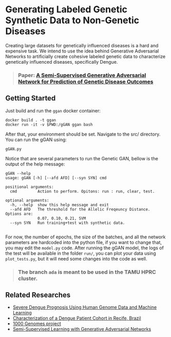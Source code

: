 # Generating Labeled Genetic Synthetic Data to Non-Genetic Diseases

Creating large datasets for genetically influenced diseases is a hard and expensive task.
We intend to use the idea behind Generative Adversarial Networks to artificially create cohesive labeled genetic data to characterize genetically influenced diseases, specifically Dengue.

> ### Paper: [A Semi-Supervised Generative Adversarial Network for Prediction of Genetic Disease Outcomes](https://arxiv.org/abs/2007.01200)

## Getting Started

Just build and run the `ggan` docker container:

```
docker build . -t ggan
docker run -it -v $PWD:/gGAN ggan bash
```

After that, your environment should be set. Navigate to the src/ directory. You can run the gGAN using:

```
gGAN.py
```

Notice that are several parameters to run the Genetic GAN, bellow is the output of the help message:

```
gGAN --help
usage: gGAN [-h] [--afd AFD] [--syn SYN] cmd

positional arguments:
  cmd         Action to perform. Opitons: run : run, clear, test.

optional arguments:
  -h, --help  show this help message and exit
  --afd AFD   The threshold for the Allelic Freqeuncy Distance. Options are:
              0.07, 0.10, 0.21, SVM
  --syn SYN   Run training+test with synthetic data.
  
```

For now, the number of epochs, the size of the batches, and all the network parameters are hardcoded into the python file, if you want to change that, you may edit the `model.py` code. After running the gGAN model, the logs of the test will be available in the folder `run/`, you can plot your data using `plot_tests.py`, but it will need some changes into the code as well.

> ### The branch `ada` is meant to be used in the TAMU HPRC cluster.

## Related Researches

- [Severe Dengue Prognosis Using Human Genome Data and Machine Learning](https://ieeexplore.ieee.org/abstract/document/8633395)
- [Characterization of a Dengue Patient Cohort in Recife, Brazil](https://www.ajtmh.org/content/journals/10.4269/ajtmh.2007.77.1128)
- [1000 Genomes project](https://www.nature.com/articles/nbt0308-256b)
- [Semi-Supervised Learning with Generative Adversarial Networks](https://arxiv.org/abs/1606.01583)
